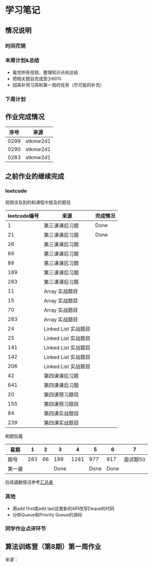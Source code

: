 # 学习笔记

## 情况说明

### 时间花销

### 本周计划&总结

* 看完所有视频，整理知识点和总结
* 把相关题目完成至少60%
* 回来补预习周和第一周的任务（尽可能的补充）

### 下周计划


## 作业完成情况


|序号|来源|
|---|---|
|0299|stkmw2d1|
|0290|stkmw2d1|
|0283|stkmw2d1|



## 之前作业的继续完成

### leetcode

视频涉及到的和课程中提及的题目

|leetcode编号|来源|完成情况|
|---|---|---|
|1|第三课课后习题|Done|
|21|第三课课后习题|Done|
|26|第三课课后习题||
|66|第三课课后习题||
|88|第三课课后习题||
|189|第三课课后习题||
|283|第三课课后习题||
|11|Array 实战题目||
|15|Array 实战题目||
|70|Array 实战题目||
|283|Array 实战题目||
|24|Linked List 实战题目||
|25|Linked List 实战题目||
|141|Linked List 实战题目||
|142|Linked List 实战题目||
|206|Linked List 实战题目||
|42|第四课课后习题||
|641|第四课课后习题||
|20|第四课预习题目||
|155|第四课预习题目||
|84|第四课实战题目||
|239|第四课实战题目||


刷题狂魔

|星期|1|2|3|4|5|6|7|
|---|---|---|---|---|---|---|---|
|题号|283|66|189|1281|977|917|面试题50|
|第一遍| | |Done| |Done|Done|


后续遍数情况参考[汇总表](leetcode.md)

### 其他

* 用add first或add last这套新的API改写Deque的代码
* 分析Queue和Priority Queue的源码


### 同学作业点评环节



## 算法训练营（第8期）第一周作业

来源： 

